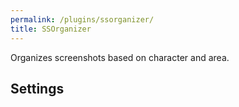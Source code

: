 ```yaml
---
permalink: /plugins/ssorganizer/
title: SSOrganizer
---
```


Organizes screenshots based on character and area.

## Settings
